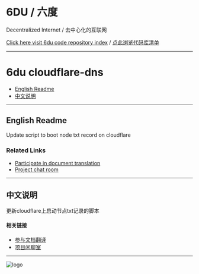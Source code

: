 # 6DU / 六度

Decentralized Internet /  去中心化的互联网

[Click here visit 6du code repository index](https://github.com/u6du/6du) / [点此浏览代码库清单](https://github.com/u6du/6du)

---

# 6du cloudflare-dns

* [English Readme](#english-readme)
* [中文说明](#中文说明)

---

## English Readme

Update script to boot node txt record on cloudflare

### Related Links

- [Participate in document translation](https://gitlocalize.com/users/i6du)
- [Project chat room](https://gitter.im/u6du/community)

---

## 中文说明

更新cloudflare上启动节点txt记录的脚本

#### 相关链接

* [参与文档翻译](https://gitlocalize.com/users/i6du)
* [项目闲聊室](https://gitter.im/u6du/community)

---

![logo](https://raw.githubusercontent.com/u6du/logo/master/logo.svg?sanitize=true)